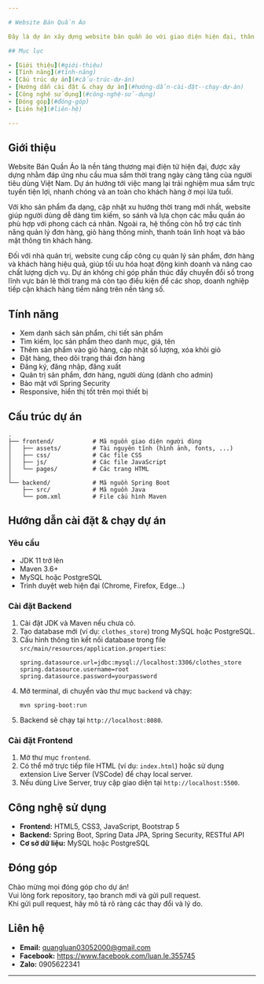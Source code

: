 ```yaml
---

# Website Bán Quần Áo

Đây là dự án xây dựng website bán quần áo với giao diện hiện đại, thân thiện người dùng, sử dụng HTML/CSS/JavaScript cho phần Frontend và Spring Boot cho phần Backend.

## Mục lục

- [Giới thiệu](#giới-thiệu)
- [Tính năng](#tính-năng)
- [Cấu trúc dự án](#cấu-trúc-dự-án)
- [Hướng dẫn cài đặt & chạy dự án](#hướng-dẫn-cài-đặt--chạy-dự-án)
- [Công nghệ sử dụng](#công-nghệ-sử-dụng)
- [Đóng góp](#đóng-góp)
- [Liên hệ](#liên-hệ)

---
```


## Giới thiệu

Website Bán Quần Áo là nền tảng thương mại điện tử hiện đại, được xây dựng nhằm đáp ứng nhu cầu mua sắm thời trang ngày càng tăng của người tiêu dùng Việt Nam. Dự án hướng tới việc mang lại trải nghiệm mua sắm trực tuyến tiện lợi, nhanh chóng và an toàn cho khách hàng ở mọi lứa tuổi.

Với kho sản phẩm đa dạng, cập nhật xu hướng thời trang mới nhất, website giúp người dùng dễ dàng tìm kiếm, so sánh và lựa chọn các mẫu quần áo phù hợp với phong cách cá nhân. Ngoài ra, hệ thống còn hỗ trợ các tính năng quản lý đơn hàng, giỏ hàng thông minh, thanh toán linh hoạt và bảo mật thông tin khách hàng.

Đối với nhà quản trị, website cung cấp công cụ quản lý sản phẩm, đơn hàng và khách hàng hiệu quả, giúp tối ưu hóa hoạt động kinh doanh và nâng cao chất lượng dịch vụ. Dự án không chỉ góp phần thúc đẩy chuyển đổi số trong lĩnh vực bán lẻ thời trang mà còn tạo điều kiện để các shop, doanh nghiệp tiếp cận khách hàng tiềm năng trên nền tảng số.

## Tính năng

- Xem danh sách sản phẩm, chi tiết sản phẩm
- Tìm kiếm, lọc sản phẩm theo danh mục, giá, tên
- Thêm sản phẩm vào giỏ hàng, cập nhật số lượng, xóa khỏi giỏ
- Đặt hàng, theo dõi trạng thái đơn hàng
- Đăng ký, đăng nhập, đăng xuất
- Quản trị sản phẩm, đơn hàng, người dùng (dành cho admin)
- Bảo mật với Spring Security
- Responsive, hiển thị tốt trên mọi thiết bị

## Cấu trúc dự án

```
.
├── frontend/           # Mã nguồn giao diện người dùng
│   ├── assets/         # Tài nguyên tĩnh (hình ảnh, fonts, ...)
│   ├── css/            # Các file CSS
│   ├── js/             # Các file JavaScript
│   └── pages/          # Các trang HTML
│
└── backend/            # Mã nguồn Spring Boot
    ├── src/            # Mã nguồn Java
    └── pom.xml         # File cấu hình Maven
```

## Hướng dẫn cài đặt & chạy dự án

### Yêu cầu

- JDK 11 trở lên
- Maven 3.6+
- MySQL hoặc PostgreSQL
- Trình duyệt web hiện đại (Chrome, Firefox, Edge...)

### Cài đặt Backend

1. Cài đặt JDK và Maven nếu chưa có.
2. Tạo database mới (ví dụ: `clothes_store`) trong MySQL hoặc PostgreSQL.
3. Cấu hình thông tin kết nối database trong file `src/main/resources/application.properties`:
   ```
   spring.datasource.url=jdbc:mysql://localhost:3306/clothes_store
   spring.datasource.username=root
   spring.datasource.password=yourpassword
   ```
4. Mở terminal, di chuyển vào thư mục `backend` và chạy:
   ```
   mvn spring-boot:run
   ```
5. Backend sẽ chạy tại `http://localhost:8080`.

### Cài đặt Frontend

1. Mở thư mục `frontend`.
2. Có thể mở trực tiếp file HTML (ví dụ: `index.html`) hoặc sử dụng extension Live Server (VSCode) để chạy local server.
3. Nếu dùng Live Server, truy cập giao diện tại `http://localhost:5500`.

## Công nghệ sử dụng

- **Frontend:** HTML5, CSS3, JavaScript, Bootstrap 5
- **Backend:** Spring Boot, Spring Data JPA, Spring Security, RESTful API
- **Cơ sở dữ liệu:** MySQL hoặc PostgreSQL

## Đóng góp

Chào mừng mọi đóng góp cho dự án!  
Vui lòng fork repository, tạo branch mới và gửi pull request.  
Khi gửi pull request, hãy mô tả rõ ràng các thay đổi và lý do.

## Liên hệ

- **Email:** quangluan03052000@gmail.com
- **Facebook:** https://www.facebook.com/luan.le.355745
- **Zalo:** 0905622341

---